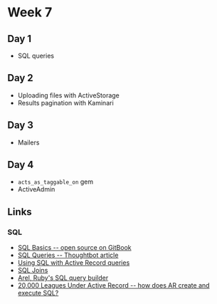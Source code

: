 # Week 7

## Day 1

- SQL queries

## Day 2

- Uploading files with ActiveStorage
- Results pagination with Kaminari

## Day 3

- Mailers

## Day 4

- `acts_as_taggable_on` gem
- ActiveAdmin

## Links

### SQL

- [SQL Basics -- open source on GitBook](https://medium.com/launch-school/sql-joins-and-you-21448802b795)
- [SQL Queries -- Thoughtbot article](https://robots.thoughtbot.com/back-to-basics-sql)
- [Using SQL with Active Record queries](http://guides.rubyonrails.org/active_record_querying.html#finding-by-sql)
- [SQL Joins](https://medium.com/launch-school/sql-joins-and-you-21448802b795)
- [Arel, Ruby's SQL query builder](https://jpospisil.com/2014/06/16/the-definitive-guide-to-arel-the-sql-manager-for-ruby.html)
- [20,000 Leagues Under Active Record -- how does AR create and execute SQL?](http://patshaughnessy.net/2014/9/17/20000-leagues-under-activerecord)
